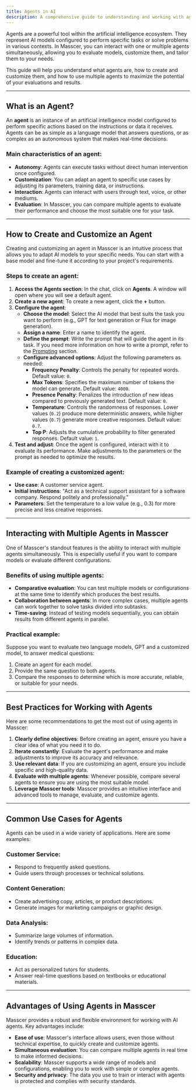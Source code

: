 ```yaml
---
title: Agents in AI
description: A comprehensive guide to understanding and working with agents in Masscer.
---
```


Agents are a powerful tool within the artificial intelligence ecosystem. They represent AI models configured to perform specific tasks or solve problems in various contexts. In Masscer, you can interact with one or multiple agents simultaneously, allowing you to evaluate models, customize them, and tailor them to your needs.

This guide will help you understand what agents are, how to create and customize them, and how to use multiple agents to maximize the potential of your evaluations and results.

---

## What is an Agent?

An **agent** is an instance of an artificial intelligence model configured to perform specific actions based on the instructions or data it receives. Agents can be as simple as a language model that answers questions, or as complex as an autonomous system that makes real-time decisions.

### Main characteristics of an agent:
- **Autonomy**: Agents can execute tasks without direct human intervention once configured.
- **Customization**: You can adapt an agent to specific use cases by adjusting its parameters, training data, or instructions.
- **Interaction**: Agents can interact with users through text, voice, or other mediums.
- **Evaluation**: In Masscer, you can compare multiple agents to evaluate their performance and choose the most suitable one for your task.

---

## How to Create and Customize an Agent

Creating and customizing an agent in Masscer is an intuitive process that allows you to adapt AI models to your specific needs. You can start with a base model and fine-tune it according to your project's requirements.

### Steps to create an agent:
1. **Access the Agents section**: In the chat, click on **Agents**. A window will open where you will see a default agent.
2. **Create a new agent**: To create a new agent, click the **+** button.
3. **Configure the agent**:
   - **Choose the model**: Select the AI model that best suits the task you want to perform (e.g., GPT for text generation or Flux for image generation).
   - **Assign a name**: Enter a name to identify the agent.
   - **Define the prompt**: Write the prompt that will guide the agent in its task. If you need more information on how to write a prompt, refer to the [Prompting](/capabilities/prompting) section.
   - **Configure advanced options**: Adjust the following parameters as needed:
     - **Frequency Penalty**: Controls the penalty for repeated words. Default value: `0`.
     - **Max Tokens**: Specifies the maximum number of tokens the model can generate. Default value: `4000`.
     - **Presence Penalty**: Penalizes the introduction of new ideas compared to previously generated text. Default value: `0`.
     - **Temperature**: Controls the randomness of responses. Lower values (`0.2`) produce more deterministic answers, while higher values (`0.7`) generate more creative responses. Default value: `0.7`.
     - **Top P**: Adjusts the cumulative probability to filter generated responses. Default value: `1`.
4. **Test and adjust**: Once the agent is configured, interact with it to evaluate its performance. Make adjustments to the parameters or the prompt as needed to optimize the results.

### Example of creating a customized agent:
- **Use case**: A customer service agent.
- **Initial instructions**: "Act as a technical support assistant for a software company. Respond politely and professionally."
- **Parameters**: Set the temperature to a low value (e.g., 0.3) for more precise and less creative responses.

---

## Interacting with Multiple Agents in Masscer

One of Masscer's standout features is the ability to interact with multiple agents simultaneously. This is especially useful if you want to compare models or evaluate different configurations.

### Benefits of using multiple agents:
- **Comparative evaluation**: You can test multiple models or configurations at the same time to identify which produces the best results.
- **Collaboration between agents**: In more complex cases, multiple agents can work together to solve tasks divided into subtasks.
- **Time-saving**: Instead of testing models sequentially, you can obtain results from different agents in parallel.

### Practical example:
Suppose you want to evaluate two language models, GPT and a customized model, to answer medical questions:
1. Create an agent for each model.
2. Provide the same question to both agents.
3. Compare the responses to determine which is more accurate, reliable, or suitable for your needs.

---

## Best Practices for Working with Agents

Here are some recommendations to get the most out of using agents in Masscer:

1. **Clearly define objectives**: Before creating an agent, ensure you have a clear idea of what you need it to do.
2. **Iterate constantly**: Evaluate the agent's performance and make adjustments to improve its accuracy and relevance.
3. **Use relevant data**: If you are customizing an agent, ensure you include specific and high-quality data.
4. **Evaluate with multiple agents**: Whenever possible, compare several agents to ensure you are using the most suitable model.
5. **Leverage Masscer tools**: Masscer provides an intuitive interface and advanced tools to manage, evaluate, and customize agents.

---

## Common Use Cases for Agents

Agents can be used in a wide variety of applications. Here are some examples:

### Customer Service:
- Respond to frequently asked questions.
- Guide users through processes or technical solutions.

### Content Generation:
- Create advertising copy, articles, or product descriptions.
- Generate images for marketing campaigns or graphic design.

### Data Analysis:
- Summarize large volumes of information.
- Identify trends or patterns in complex data.

### Education:
- Act as personalized tutors for students.
- Answer real-time questions based on textbooks or educational materials.

---

## Advantages of Using Agents in Masscer

Masscer provides a robust and flexible environment for working with AI agents. Key advantages include:

- **Ease of use**: Masscer's interface allows users, even those without technical expertise, to quickly create and customize agents.
- **Simultaneous evaluation**: You can compare multiple agents in real time to make informed decisions.
- **Scalability**: Masscer supports a wide range of models and configurations, enabling you to work with simple or complex agents.
- **Security and privacy**: The data you use to train or interact with agents is protected and complies with security standards.
